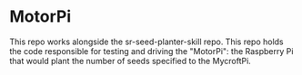 # MotorPi
This repo works alongside the sr-seed-planter-skill repo. This repo holds the code responsible for testing and driving the "MotorPi": the Raspberry Pi that would plant the number of seeds specified to the MycroftPi.
